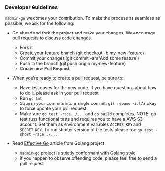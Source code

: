 
###  Developer Guidelines

``madmin-go`` welcomes your contribution. To make the process as seamless as possible, we ask for the following:

* Go ahead and fork the project and make your changes. We encourage pull requests to discuss code changes.
    - Fork it
    - Create your feature branch (git checkout -b my-new-feature)
    - Commit your changes (git commit -am 'Add some feature')
    - Push to the branch (git push origin my-new-feature)
    - Create new Pull Request

* When you're ready to create a pull request, be sure to:
    - Have test cases for the new code. If you have questions about how to do it, please ask in your pull request.
    - Run `go fmt`
    - Squash your commits into a single commit. `git rebase -i`. It's okay to force update your pull request.
    - Make sure `go test -race ./...` and `go build` completes.
      NOTE: go test runs functional tests and requires you to have a AWS S3 account. Set them as environment variables
      ``ACCESS_KEY`` and ``SECRET_KEY``. To run shorter version of the tests please use ``go test -short -race ./...``

* Read [Effective Go](https://github.com/golang/go/wiki/CodeReviewComments) article from Golang project
    - `madmin-go` project is strictly conformant with Golang style
    - if you happen to observe offending code, please feel free to send a pull request
